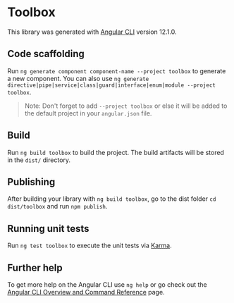 # Toolbox

This library was generated with [Angular CLI](https://github.com/angular/angular-cli) version 12.1.0.

## Code scaffolding

Run `ng generate component component-name --project toolbox` to generate a new component. You can also use `ng generate directive|pipe|service|class|guard|interface|enum|module --project toolbox`.

> Note: Don't forget to add `--project toolbox` or else it will be added to the default project in your `angular.json` file.

## Build

Run `ng build toolbox` to build the project. The build artifacts will be stored in the `dist/` directory.

## Publishing

After building your library with `ng build toolbox`, go to the dist folder `cd dist/toolbox` and run `npm publish`.

## Running unit tests

Run `ng test toolbox` to execute the unit tests via [Karma](https://karma-runner.github.io).

## Further help

To get more help on the Angular CLI use `ng help` or go check out the [Angular CLI Overview and Command Reference](https://angular.io/cli) page.
